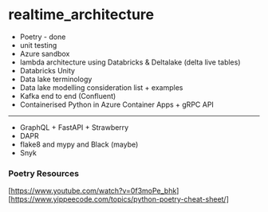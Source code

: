 # realtime_architecture

- Poetry - done
- unit testing
- Azure sandbox
- lambda architecture using Databricks & Deltalake (delta live tables)
- Databricks Unity
- Data lake terminology
- Data lake modelling consideration list + examples
- Kafka end to end (Confluent)
- Containerised Python in Azure Container Apps + gRPC API
-----
- GraphQL + FastAPI + Strawberry
- DAPR
- flake8 and mypy and Black (maybe)
- Snyk

### Poetry Resources
[https://www.youtube.com/watch?v=0f3moPe_bhk]
[https://www.yippeecode.com/topics/python-poetry-cheat-sheet/]
